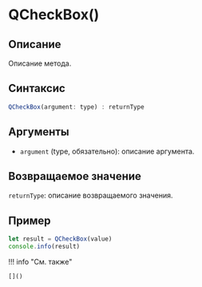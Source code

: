 # QCheckBox()

## Описание
Описание метода.

## Синтаксис
```javascript
QCheckBox(argument: type) : returnType
```

## Аргументы
- `argument` (type, обязательно): описание аргумента.

## Возвращаемое значение
`returnType`: описание возвращаемого значения.

## Пример
```javascript linenums="1"
let result = QCheckBox(value)
console.info(result)
```

!!! info "См. также"

    []()

